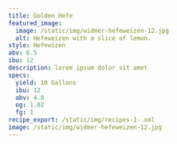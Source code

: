 ```yaml
---
title: Golden Hefe
featured_image:
  image: /static/img/widmer-hefeweizen-12.jpg
  alt: Hefeweizen with a slice of lemon.
style: Hefewizen
abv: 6.5
ibu: 12
description: lorem ipsum dolor sit amet
specs:
  yield: 10 Gallons
  ibu: 12
  abv: 4.8
  og: 1.02
  fg: 1
recipe_export: /static/img/recipes-1-.xml
image: /static/img/widmer-hefeweizen-12.jpg
---
```

